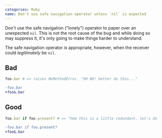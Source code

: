 ```yaml
---
categories: Ruby
name: Don't use safe navigation operator unless `nil` is expected
---
```


Don't use the safe navigation ("lonely") operator to paper over an unexpected `nil`. This is _not_ the root cause of the bug and while doing so may suppress it, it's only going to make things harder to understand.

The safe navigation operator _is_ appropriate, however, when the receiver could _legitimately_ be `nil`.

## Bad

````ruby
foo.bar # => raises NoMethodError. "OH NO! better do this..."
````

````diff
-foo.bar
+foo&.bar
````

## Good

````ruby
foo.bar if foo.present? # => "hmm this is a little redundant, let's do this..."
````

````diff
-foo.bar if foo.present?
+foo&.bar
````
